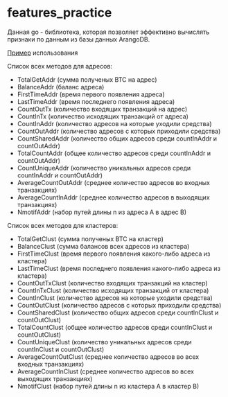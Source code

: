 # features_practice

Данная go - библиотека, которая позволяет эффективно вычислять признаки по данным из базы данных ArangoDB.

[Пример](https://github.com/pank-art/features_practice/main/main.go) использования

Список всех методов для адресов:
- TotalGetAddr (сумма полученых BTC на адрес)
- BalanceAddr (баланс адреса)
- FirstTimeAddr (время первого появления адреса)
- LastTimeAddr (время последнего появления адреса)
- CountOutTx (количество входящих транзакций на адрес)
- CountInTx (количество исходящих транзакций от адреса)
- CountInAddr (количество адресов на которые уходили средства)
- CountOutAddr (количество адресов с которых приходили средства)
- CountSharedAddr (количество общих адресов среди countInAddr и countOutAddr)
- TotalCountAddr (общее количество адресов среди countInAddr и countOutAddr)
- CountUniqueAddr (количество уникальных адресов среди countInAddr и countOutAddr)
- AverageCountOutAddr (среднее количество адресов во входных транзакциях)
- AverageCountInAddr (среднее количество адресов в выходящих транзакциях)
- NmotifAddr (набор путей длины n из адреса A в адрес B)

Список всех методов для кластеров:
- TotalGetClust (сумма полученых BTC на кластер)
- BalanceClust (сумма балансов всех адресов из кластера)
- FirstTimeClust (время первого появления какого-либо адреса из кластера)
- LastTimeClust (время последнего появления какого-либо адреса из кластера)
- CountOutTxClust (количество входящих транзакций на кластер)
- CountInTxClust (количество исходящих транзакций от кластера)
- CountInClust (количество адресов на которые уходили средства)
- CountOutClust (количество адресов с которых приходили средства)
- CountSharedClust (количество общих адресов среди countInClust и countOutClust)
- TotalCountClust (общее количество адресов среди countInClust и countOutClust)
- CountUniqueClust (количество уникальных адресов среди countInClust и countOutClust)
- AverageCountOutClust (среднее количество адресов во всех входных транзакциях)
- AverageCountInClust (среднее количество адресов во всех выходящих транзакциях)
- NmotifClust (набор путей длины n из кластера A в кластер B)
